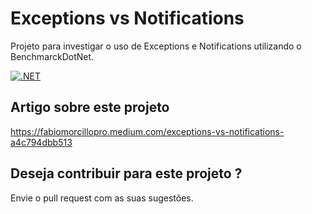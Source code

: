 # Exceptions vs Notifications

Projeto para investigar o uso de Exceptions e Notifications utilizando o BenchmarckDotNet.

[![.NET](https://github.com/FabioMorcillo/ExceptionsVsNotifications/actions/workflows/dotnet.yml/badge.svg)](https://github.com/FabioMorcillo/ExceptionsVsNotifications/actions/workflows/dotnet.yml)

## Artigo sobre este projeto

https://fabiomorcillopro.medium.com/exceptions-vs-notifications-a4c794dbb513

## Deseja contribuir para este projeto ?

Envie o pull request com as suas sugestões.
